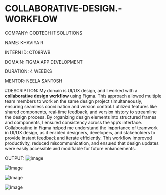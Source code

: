 # COLLABORATIVE-DESIGN.-WORKFLOW

COMPANY: CODTECH IT SOLUTIONS

NAME: KHAVIYA R

INTERN ID: CT08RWB

DOMAIN: FIGMA APP DEVELOPMENT

DURATION: 4 WEEEKS

MENTOR: NEELA SANTOSH

#DESCRIPTION: My domain is UI/UX design, and I worked with a **collaborative design workflow** using Figma. This approach allowed multiple team members to work on the same design project simultaneously, ensuring seamless coordination and version control. I utilized features like shared components, real-time feedback, and version history to streamline the design process. By organizing design elements into structured frames and components, I ensured consistency across the app’s interface. Collaborating in Figma helped me understand the importance of teamwork in UI/UX design, as it enabled designers, developers, and stakeholders to provide instant feedback and iterate efficiently. This workflow improved productivity, reduced miscommunication, and ensured that design updates were easily accessible and modifiable for future enhancements.

OUTPUT:
![Image](https://github.com/user-attachments/assets/9e0a92ad-ddd5-42e2-92d2-97eb6545a709)

![Image](https://github.com/user-attachments/assets/e1e8db5d-33cb-4398-ab8a-adf32b44f972)

![Image](https://github.com/user-attachments/assets/eaee568f-4d1e-4e59-98a3-c8e6f328d5b2)

![Image](https://github.com/user-attachments/assets/813dd09e-e8e0-43c0-8514-f2e9cd87364b)
